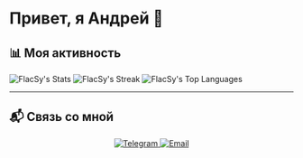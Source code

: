 # Привет, я Андрей 👋

## 📊 **Моя активность**  
![FlacSy's Stats](https://github-readme-stats.vercel.app/api?username=FlacSy&theme=vue-dark&show_icons=true&hide_border=true&count_private=true)
![FlacSy's Streak](https://github-readme-streak-stats.herokuapp.com/?user=FlacSy&theme=vue-dark&hide_border=true)
![FlacSy's Top Languages](https://github-readme-stats.vercel.app/api/top-langs/?username=FlacSy&theme=vue-dark&show_icons=true&hide_border=true&layout=compact)

---

## 📬 **Связь со мной**  
<div align="center">
  <a href="https://t.me/FlacSSy">
    <img src="https://img.shields.io/badge/Telegram-26A5E4?style=for-the-badge&logo=telegram&logoColor=white" alt="Telegram"/>
  </a>
  <a href="mailto:flacsy.x@gmail.com">
    <img src="https://img.shields.io/badge/Email-D14836?style=for-the-badge&logo=gmail&logoColor=white" alt="Email"/>
  </a>
</div>

